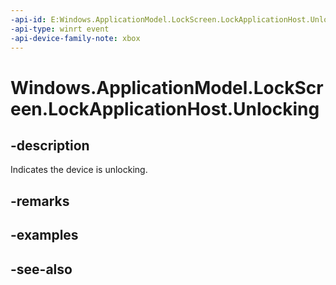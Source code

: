 ```yaml
---
-api-id: E:Windows.ApplicationModel.LockScreen.LockApplicationHost.Unlocking
-api-type: winrt event
-api-device-family-note: xbox
---
```


<!-- Event syntax
public event Windows.Foundation.TypedEventHandler Unlocking<Windows.ApplicationModel.LockScreen.LockApplicationHost,  Windows.ApplicationModel.LockScreen.LockScreenUnlockingEventArgs>
-->

# Windows.ApplicationModel.LockScreen.LockApplicationHost.Unlocking

## -description
Indicates the device is unlocking.

## -remarks

## -examples

## -see-also
